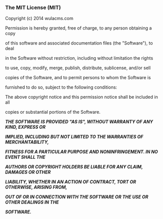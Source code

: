 ### The MIT License (MIT)

Copyright (c) 2014 wulacms.com 

Permission is hereby granted, free of charge, to any person obtaining a copy

of this software and associated documentation files (the "Software"), to deal

in the Software without restriction, including without limitation the rights

to use, copy, modify, merge, publish, distribute, sublicense, and/or sell

copies of the Software, and to permit persons to whom the Software is

furnished to do so, subject to the following conditions:

The above copyright notice and this permission notice shall be included in all

copies or substantial portions of the Software.

***THE SOFTWARE IS PROVIDED "AS IS", WITHOUT WARRANTY OF ANY KIND, EXPRESS OR***

***IMPLIED, INCLUDING BUT NOT LIMITED TO THE WARRANTIES OF MERCHANTABILITY,***

***FITNESS FOR A PARTICULAR PURPOSE AND NONINFRINGEMENT. IN NO EVENT SHALL THE***

***AUTHORS OR COPYRIGHT HOLDERS BE LIABLE FOR ANY CLAIM, DAMAGES OR OTHER***

***LIABILITY, WHETHER IN AN ACTION OF CONTRACT, TORT OR OTHERWISE, ARISING FROM,***

***OUT OF OR IN CONNECTION WITH THE SOFTWARE OR THE USE OR OTHER DEALINGS IN THE***

***SOFTWARE.***
